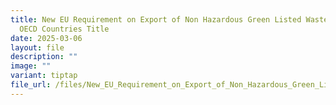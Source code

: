 ```yaml
---
title: New EU Requirement on Export of Non Hazardous Green Listed Waste to Non
  OECD Countries Title
date: 2025-03-06
layout: file
description: ""
image: ""
variant: tiptap
file_url: /files/New_EU_Requirement_on_Export_of_Non_Hazardous_Green_Listed_Waste_to_Non_OECD_Countries.pdf
---
```

